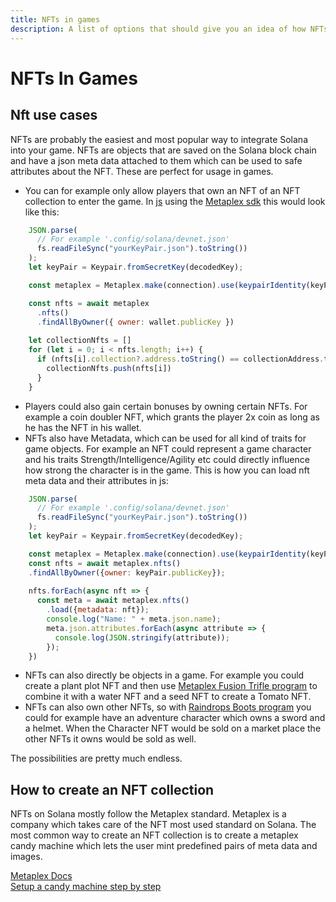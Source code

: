 ```yaml
---
title: NFTs in games
description: A list of options that should give you an idea of how NFTs can be utilized in games
---
```


# NFTs In Games

## Nft use cases

NFTs are probably the easiest and most popular way to integrate Solana into your game. 
NFTs are objects that are saved on the Solana block chain and have a json meta data attached to them which can be used to safe attributes about the NFT. These are perfect for usage in games.

- You can for example only allow players that own an NFT of an NFT collection to enter the game.
In [js](https://docs.solana.com/de/developing/clients/javascript-api) using the [Metaplex sdk](https://github.com/metaplex-foundation/js#readme) this would look like this: 

```js
    JSON.parse(
      // For example '.config/solana/devnet.json'
      fs.readFileSync("yourKeyPair.json").toString())
    );
    let keyPair = Keypair.fromSecretKey(decodedKey);

    const metaplex = Metaplex.make(connection).use(keypairIdentity(keyPair));

    const nfts = await metaplex
      .nfts()
      .findAllByOwner({ owner: wallet.publicKey })
     
    let collectionNfts = []
    for (let i = 0; i < nfts.length; i++) {
      if (nfts[i].collection?.address.toString() == collectionAddress.toString()) {
        collectionNfts.push(nfts[i])
      }
    }
```

- Players could also gain certain bonuses by owning certain NFTs. For example a coin doubler NFT, which grants the player 2x coin as long as he has the NFT in his wallet.
- NFTs also have Metadata, which can be used for all kind of traits for game objects. For example an NFT could represent a game character and his traits Strength/Intelligence/Agility etc could directly influence how strong the character is in the game.
This is how you can load nft meta data and their attributes in js: 

```js
    JSON.parse(
      // For example '.config/solana/devnet.json'
      fs.readFileSync("yourKeyPair.json").toString())
    );
    let keyPair = Keypair.fromSecretKey(decodedKey);

    const metaplex = Metaplex.make(connection).use(keypairIdentity(keyPair));
    const nfts = await metaplex.nfts()
    .findAllByOwner({owner: keyPair.publicKey});
   
    nfts.forEach(async nft => {
      const meta = await metaplex.nfts()
        .load({metadata: nft});
        console.log("Name: " + meta.json.name);
        meta.json.attributes.forEach(async attribute => {
          console.log(JSON.stringify(attribute));
        });
    })
````

- NFTs can also directly be objects in a game. For example you could create a plant plot NFT and then use [Metaplex Fusion Trifle program](https://docs.metaplex.com/guides/fusion) to combine it with a water NFT and a seed NFT to create a Tomato NFT.
- NFTs can also own other NFTs, so with [Raindrops Boots program](https://docs.raindrops.xyz/services/boots) you could for example have an adventure character which owns a sword and a helmet. When the Character NFT would be sold on a market place the other NFTs it owns would be sold as well.

The possibilities are pretty much endless.

## How to create an NFT collection

NFTs on Solana mostly follow the Metaplex standard. Metaplex is a company which takes care of the NFT most used standard on Solana. The most common way to create an NFT collection is to create a metaplex candy machine which lets the user mint predefined pairs of meta data and images. 

[Metaplex Docs](https://docs.metaplex.com/)<br />
[Setup a candy machine step by step](https://youtu.be/0KHv1dMV8zU)<br />

